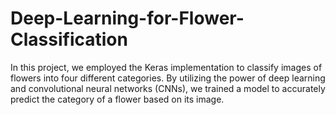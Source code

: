 # Deep-Learning-for-Flower-Classification
In this project, we employed the Keras implementation to classify images of flowers into four different categories. By utilizing the power of deep learning and convolutional neural networks (CNNs), we trained a model to accurately predict the category of a flower based on its image.
